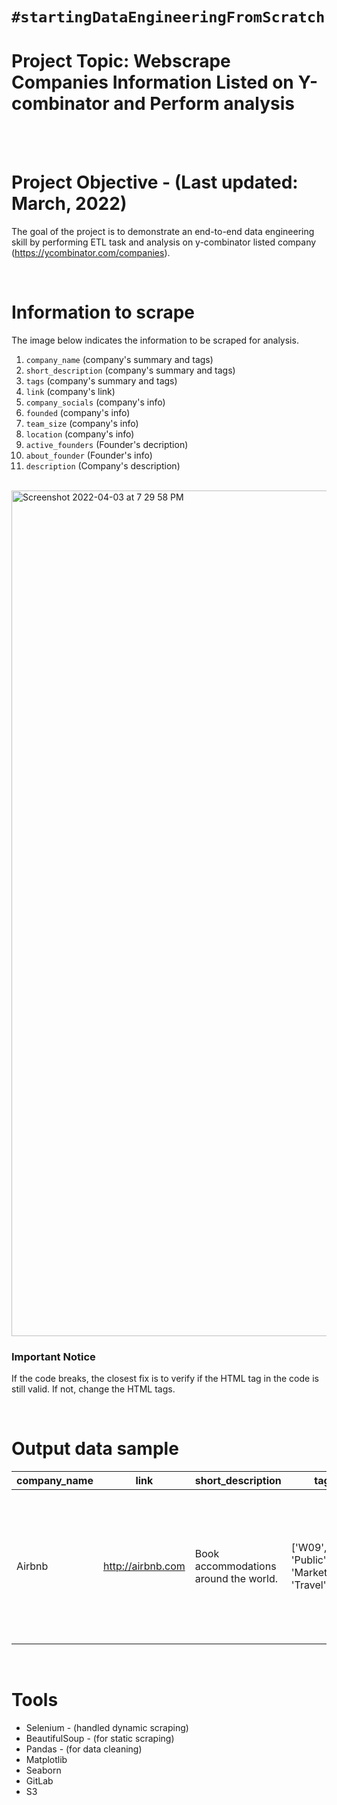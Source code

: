 # `#startingDataEngineeringFromScratch`

# Project Topic: Webscrape Companies Information Listed on Y-combinator and Perform analysis
<br>
</br>

# Project Objective - (Last updated: March, 2022)
The goal of the project is to demonstrate an end-to-end data engineering skill by performing ETL task and analysis on y-combinator listed company (https://ycombinator.com/companies).

</br>

# Information to scrape
The image below indicates the information to be scraped for analysis.
1. `company_name` (company's summary and tags)
1. `short_description` (company's summary and tags)
1. `tags` (company's summary and tags)
1. `link` (company's link)
1. `company_socials` (company's info)
1. `founded` (company's info)
1. `team_size` (company's info)
1. `location` (company's info)
1. `active_founders` (Founder's decription)
1. `about_founder` (Founder's info)
1. `description` (Company's description)

</br>


<img width="1353" alt="Screenshot 2022-04-03 at 7 29 58 PM" src="https://user-images.githubusercontent.com/55639062/162624402-ed21f6f2-ab55-46e4-aa4a-58b91b093ed6.png">

</br>


### Important Notice
If the code breaks, the closest fix is to verify if the HTML tag in the code is still valid. If not, change the HTML tags.

</br>

# Output data sample

| company_name  | link  | short_description | tags | company_socials | founded | team_size | location | active_founders | about_founders | description 
| ------------- | ----- | ----------------- | ---- | --------------- | ------- |---------- | -------- |---------------- | -------------- | ---------- |
| Airbnb | http://airbnb.com | Book accommodations around the world. | ['W09', 'Public', 'Marketplace', 'Travel'] | ['https://www.linkedin.com/company/airbnb/', 'https://twitter.com/Airbnb', 'https://www.facebook.com/airbnb/', 'https://www.crunchbase.com/organization/airbnb'] | 2008 | 5000 | San Francisco | ['Nathan Blecharczyk', 'Brian Chesky', 'Joe Gebbia'] | [{'name': 'Joe Gebbia, CPO', 'role': 'CPO', 'social_media_links': ['https://twitter.com/jgebbia']}, {'name': 'Joe Gebbia, CPO', 'role': 'CPO', 'social_media_links': ['https://twitter.com/jgebbia']}, {'name': 'Joe Gebbia, CPO', 'role': 'CPO', 'social_media_links': ['https://twitter.com/jgebbia']}] | Founded in August of 2008 and based in San Francisco, California, Airbnb is a ..  \n

</br>

# Tools
- Selenium - (handled dynamic scraping)
- BeautifulSoup - (for static scraping)
- Pandas - (for data cleaning)
- Matplotlib
- Seaborn
- GitLab
- S3